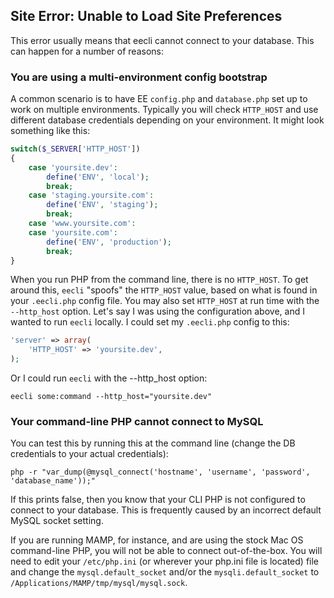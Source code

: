## Site Error: Unable to Load Site Preferences

This error usually means that eecli cannot connect to your database. This can happen for a number of reasons:

### You are using a multi-environment config bootstrap

A common scenario is to have EE `config.php` and `database.php` set up to work on multiple environments. Typically you will check `HTTP_HOST` and use different database credentials depending on your environment. It might look something like this:

```php
switch($_SERVER['HTTP_HOST'])
{
    case 'yoursite.dev':
        define('ENV', 'local');
        break;
    case 'staging.yoursite.com':
        define('ENV', 'staging');
        break;
    case 'www.yoursite.com':
    case 'yoursite.com':
        define('ENV', 'production');
        break;
}
```

When you run PHP from the command line, there is no `HTTP_HOST`. To get around this, `eecli` "spoofs" the `HTTP_HOST` value, based on what is found in your `.eecli.php` config file. You may also set `HTTP_HOST` at run time with the `--http_host` option. Let's say I was using the configuration above, and I wanted to run `eecli` locally. I could set my `.eecli.php` config to this:

```php
'server' => array(
    'HTTP_HOST' => 'yoursite.dev',
);
```

Or I could run `eecli` with the --http_host option:

```
eecli some:command --http_host="yoursite.dev"
```

### Your command-line PHP cannot connect to MySQL

You can test this by running this at the command line (change the DB credentials to your actual credentials):

```
php -r "var_dump(@mysql_connect('hostname', 'username', 'password', 'database_name'));"
```

If this prints false, then you know that your CLI PHP is not configured to connect to your database. This is frequently caused by an incorrect default MySQL socket setting.

If you are running MAMP, for instance, and are using the stock Mac OS command-line PHP, you will not be able to connect out-of-the-box. You will need to edit your `/etc/php.ini` (or wherever your php.ini file is located) file and change the `mysql.default_socket` and/or the `mysqli.default_socket` to `/Applications/MAMP/tmp/mysql/mysql.sock`.